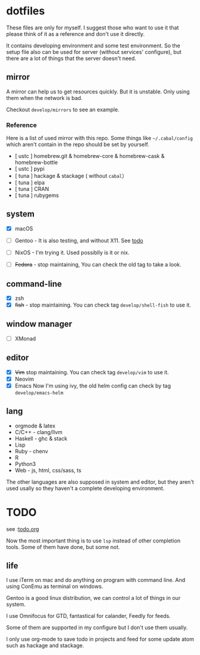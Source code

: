 # dotfiles

These files are only for myself. I suggest those who want to use it that please think of it as a reference and don't use
it directly.

It contains developing environment and some test environment. So the setup file also can be used for server (without
services' configure), but there are a lot of things that the server doesn't need.

## mirror

A mirror can help us to get resources quickly. But it is unstable. Only using them when the network is bad.

Checkout `develop/mirrors` to see an example.

### Reference

Here is a list of used mirror with this repo. Some things like `~/.cabal/config` which aren't contain in the repo should be set by yourself.

- [ ustc ] homebrew.git & homebrew-core & homebrew-cask & homebrew-bottle
- [ ustc ] pypi
- [ tuna ] hackage & stackage ( without `cabal`）
- [ tuna ] elpa
- [ tuna ] CRAN
- [ tuna ] rubygems

## system

- [x] macOS

- [ ] Gentoo - It is also testing, and without X11. See [todo](#todo)

- [ ] NixOS - I'm trying it. Used possiblly is it or nix.

- [ ] ~~Fedora~~ - stop maintaining, You can check the old tag to take a look.

## command-line

- [x] zsh
- [x] ~~fish~~ - stop maintaining. You can check tag `develop/shell-fish` to use it. 

## window manager

- [ ] XMonad

## editor

- [x] ~~Vim~~ stop maintaining. You can check tag `develop/vim` to use it. 
- [x] Neovim 
- [x] Emacs
      Now I'm using ivy, the old helm config can check by tag `develop/emacs-helm`

## lang

- orgmode & latex
- C/C++ - clang/llvm
- Haskell - ghc & stack
- Lisp
- Ruby - chenv 
- R 
- Python3 
- Web - js, html, css/sass, ts

The other languages are also supposed in system and editor, but they aren't used usally so they haven't a complete
developing environment.

# TODO

see :[todo.org](todo.org)

Now the most important thing is to use `lsp` instead of other completion tools. Some of them have done, but some not.

## life

I use iTerm on mac and do anything on program with command line. And using ConEmu as terminal on windows.

Gentoo is a good linux distribution, we can control a lot of things in our system.

I use Omnifocus for GTD, fantastical for calander, Feedly for feeds.

Some of them are supported in my configure but I don't use them usually.

I only use org-mode to save todo in projects and feed for some update atom such as hackage and stackage.
